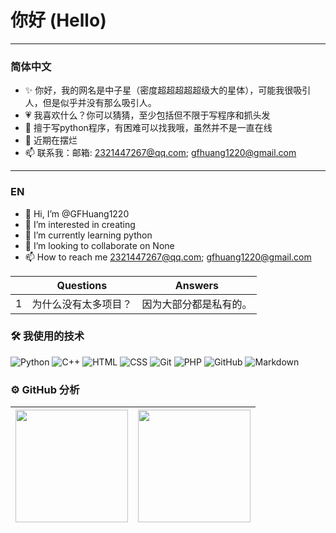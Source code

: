 # 你好 (Hello)
---
### 简体中文

- ✨ 你好，我的网名是中子星（密度超超超超超级大的星体），可能我很吸引人，但是似乎并没有那么吸引人。
- 💗 我喜欢什么？你可以猜猜，至少包括但不限于写程序和抓头发
- 🎲 擅于写python程序，有困难可以找我哦，虽然并不是一直在线
- 🎃 近期在摆烂
- 📫 联系我：邮箱: 2321447267@qq.com; gfhuang1220@gmail.com

---
### EN

- 👋 Hi, I’m @GFHuang1220
- 👀 I’m interested in creating
- 🌱 I’m currently learning python
- 💞️ I’m looking to collaborate on None
- 📫 How to reach me 2321447267@qq.com; gfhuang1220@gmail.com

<!---
Huang1220/Huang1220 is a ✨ special ✨ repository because its `README.md` (this file) appears on your GitHub profile.
You can click the Preview link to take a look at your changes.
--->

|  | Questions | Answers |
| --- | ----- | ------ |
| 1 | 为什么没有太多项目？ | 因为大部分都是私有的。 |

### 🛠 我使用的技术

![Python](https://img.shields.io/badge/-Python-05122A?style=flat&logo=python)
![C++](https://img.shields.io/badge/-C++-05122A?style=flat&logo=C%2B%2B&logoColor=00599C)
![HTML](https://img.shields.io/badge/-HTML-05122A?style=flat&logo=HTML5)
![CSS](https://img.shields.io/badge/-CSS-05122A?style=flat&logo=CSS3&logoColor=1572B6)
![Git](https://img.shields.io/badge/-Git-05122A?style=flat&logo=git)
![PHP](https://img.shields.io/badge/-PHP-05122A?style=flat&logo=php)
![GitHub](https://img.shields.io/badge/-GitHub-05122A?style=flat&logo=github)
![Markdown](https://img.shields.io/badge/-Markdown-05122A?style=flat&logo=markdown)

### ⚙️ GitHub 分析
| <a href="https://github.com/Huang1220"><img height="180em" src="https://github-readme-stats-eight-theta.vercel.app/api?username=Huang1220&show_icons=true&theme=buefy&include_all_commits=true&count_private=true&hide_border=true"/></a> | <a href="https://github.com/Huang1220?tab=repositories"><img height="180em" src="https://github-readme-stats-eight-theta.vercel.app/api/top-langs/?username=Huang1220&layout=compact&langs_count=8&theme=buefy&hide_border=true&hide_border=true"/></a>| 
| ------------- | ------------- |
